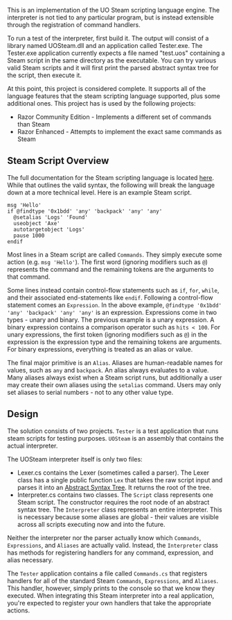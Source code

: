 This is an implementation of the UO Steam scripting language engine. The interpreter is not tied to any particular program, but is instead extensible through the registration of command handlers.

To run a test of the interpreter, first build it. The output will consist of a library named UOSteam.dll and an application called Tester.exe. The Tester.exe application currently expects a file named "test.uos" containing a Steam script in the same directory as the executable. You can try various valid Steam scripts and it will first print the parsed abstract syntax tree for the script, then execute it.

At this point, this project is considered complete. It supports all of the language features that the steam scripting language supported, plus some additional ones. This project has is used by the following projects:

* Razor Community Edition - Implements a different set of commands than Steam
* Razor Enhanced - Attempts to implement the exact same commands as Steam

Steam Script Overview
----------------------

The full documentation for the Steam scripting language is located [here](https://github.com/her/uosteam/blob/master/uos/UOSteamDocumentation.pdf). While that outlines the valid syntax, the following will break the language down at a more technical level. Here is an example Steam script.

~~~
msg 'Hello'
if @findtype '0x1bdd' 'any' 'backpack' 'any' 'any'
  @setalias 'Logs' 'Found'
  useobject 'Axe'
  autotargetobject 'Logs'
  pause 1000
endif
~~~

Most lines in a Steam script are called `Commands`. They simply execute some action (e.g. `msg 'Hello'`). The first word (ignoring modifiers such as `@`) represents the command and the remaining tokens are the arguments to that command.

Some lines instead contain control-flow statements such as `if`, `for`, `while`, and their associated end-statements like `endif`. Following a control-flow statement comes an `Expression`. In the above example, `@findtype '0x1bdd' 'any' 'backpack' 'any' 'any'` is an expression. Expressions come in two types - unary and binary. The previous example is a unary expression. A binary expression contains a comparison operator such as `hits < 100`. For unary expressions, the first token (ignoring modifiers such as `@`) in the expression is the expression type and the remaining tokens are arguments. For binary expressions, everything is treated as an alias or value.

The final major primitive is an `Alias`. Aliases are human-readable names for values, such as `any` and `backpack`. An alias always evaluates to a value. Many aliases always exist when a Steam script runs, but additionally a user may create their own aliases using the `setalias` command. Users may only set aliases to serial numbers - not to any other value type.

Design
------

The solution consists of two projects. `Tester` is a test application that runs steam scripts for testing purposes. `UOSteam` is an assembly that contains the actual interpreter.

The UOSteam interpreter itself is only two files:

* Lexer.cs contains the Lexer (sometimes called a parser). The Lexer class has a single public function `Lex` that takes the raw script input and parses it into an [Abstract Syntax Tree](https://en.wikipedia.org/wiki/Abstract_syntax_tree). It returns the root of the tree.
* Interpreter.cs contains two classes. The `Script` class represents one Steam script. The constructor requires the root node of an abstract syntax tree. The `Interpreter` class represents an entire interpreter. This is necessary because some aliases are global - their values are visible across all scripts executing now and into the future.

Neither the interpreter nor the parser actually know which `Commands`, `Expressions`, and `Aliases` are actually valid. Instead, the `Interpreter` class has methods for registering handlers for any command, expression, and alias necessary.

The `Tester` application contains a file called `Commands.cs` that registers handlers for all of the standard Steam `Commands`, `Expressions`, and `Aliases`. This handler, however, simply prints to the console so that we know they executed. When integrating this Steam interpreter into a real application, you're expected to register your own handlers that take the appropriate actions.
